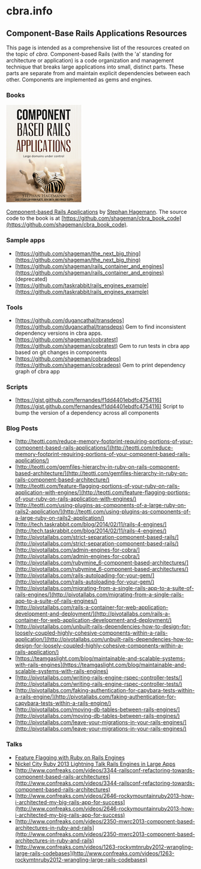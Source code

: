 # cbra.info
## Component-Base Rails Applications Resources

This page is intended as a comprehensive list of the resources created on the topic of _cbra_. Component-based Rails (with the 'a' standing for architecture or application) is a code organization and management technique that breaks large applications into small, distinct parts. These parts are separate from and maintain explicit dependencies between each other. Components are implemented as gems and engines.</p>

### Books

![CBRA Book Cover](images/cbra.png)

[Component-based Rails Applications](https://leanpub.com/cbra) by [Stephan Hagemann](@shageman). The source code to the book is at [https://github.com/shageman/cbra_book_code](https://github.com/shageman/cbra_book_code).

### Sample apps

* [https://github.com/shageman/the_next_big_thing](https://github.com/shageman/the_next_big_thing)
* [https://github.com/shageman/rails_container_and_engines](https://github.com/shageman/rails_container_and_engines) (deprecated)
* [https://github.com/taskrabbit/rails_engines_example](https://github.com/taskrabbit/rails_engines_example)

### Tools

* [https://github.com/dugancathal/transdeps](https://github.com/dugancathal/transdeps) Gem to find inconsistent dependency versions in cbra apps.
* [https://github.com/shageman/cobratest](https://github.com/shageman/cobratest) Gem to run tests in cbra app based on git changes in components
* [https://github.com/shageman/cobradeps](https://github.com/shageman/cobradeps) Gem to print dependency graph of cbra app

### Scripts

* [https://gist.github.com/fernandes/f1dd4401ebdfc4754116](https://gist.github.com/fernandes/f1dd4401ebdfc4754116) Script to bump the version of a dependency across all components

### Blog Posts

* [http://teotti.com/reduce-memory-footprint-requiring-portions-of-your-component-based-rails-applications/](http://teotti.com/reduce-memory-footprint-requiring-portions-of-your-component-based-rails-applications/)
* [http://teotti.com/gemfiles-hierarchy-in-ruby-on-rails-component-based-architecture/](http://teotti.com/gemfiles-hierarchy-in-ruby-on-rails-component-based-architecture/)
* [http://teotti.com/feature-flagging-portions-of-your-ruby-on-rails-application-with-engines/](http://teotti.com/feature-flagging-portions-of-your-ruby-on-rails-application-with-engines/)
* [http://teotti.com/using-plugins-as-components-of-a-large-ruby-on-rails2-application/](http://teotti.com/using-plugins-as-components-of-a-large-ruby-on-rails2-application/)
* [http://tech.taskrabbit.com/blog/2014/02/11/rails-4-engines/](http://tech.taskrabbit.com/blog/2014/02/11/rails-4-engines/)
* [http://pivotallabs.com/strict-separation-component-based-rails/](http://pivotallabs.com/strict-separation-component-based-rails/)
* [http://pivotallabs.com/admin-engines-for-cobra/](http://pivotallabs.com/admin-engines-for-cobra/)
* [http://pivotallabs.com/rubymine_6-component-based-architectures/](http://pivotallabs.com/rubymine_6-component-based-architectures/)
* [http://pivotallabs.com/rails-autoloading-for-your-gem/](http://pivotallabs.com/rails-autoloading-for-your-gem/)
* [http://pivotallabs.com/migrating-from-a-single-rails-app-to-a-suite-of-rails-engines/](http://pivotallabs.com/migrating-from-a-single-rails-app-to-a-suite-of-rails-engines/)
* [http://pivotallabs.com/rails-a-container-for-web-application-development-and-deployment/](http://pivotallabs.com/rails-a-container-for-web-application-development-and-deployment/)
* [http://pivotallabs.com/unbuilt-rails-dependencies-how-to-design-for-loosely-coupled-highly-cohesive-components-within-a-rails-application/](http://pivotallabs.com/unbuilt-rails-dependencies-how-to-design-for-loosely-coupled-highly-cohesive-components-within-a-rails-application/)
* [https://teamgaslight.com/blog/maintainable-and-scalable-systems-with-rails-engines](https://teamgaslight.com/blog/maintainable-and-scalable-systems-with-rails-engines)
* [http://pivotallabs.com/writing-rails-engine-rspec-controller-tests/](http://pivotallabs.com/writing-rails-engine-rspec-controller-tests/)
* [http://pivotallabs.com/faking-authentication-for-capybara-tests-within-a-rails-engine/](http://pivotallabs.com/faking-authentication-for-capybara-tests-within-a-rails-engine/)
* [http://pivotallabs.com/moving-db-tables-between-rails-engines/](http://pivotallabs.com/moving-db-tables-between-rails-engines/)
* [http://pivotallabs.com/leave-your-migrations-in-your-rails-engines/](http://pivotallabs.com/leave-your-migrations-in-your-rails-engines/)

### Talks
* [Feature Flagging with Ruby on Rails Engines](https://www.youtube.com/watch?v=rMOn2H7h3oY)
* [Nickel City Ruby 2013 Lightning Talk Rails Engines in Large Apps](https://www.youtube.com/watch?v=mztVptkvLfw)
* [http://www.confreaks.com/videos/3344-railsconf-refactoring-towards-component-based-rails-architectures](http://www.confreaks.com/videos/3344-railsconf-refactoring-towards-component-based-rails-architectures)
* [http://www.confreaks.com/videos/2646-rockymountainruby2013-how-i-architected-my-big-rails-app-for-success](http://www.confreaks.com/videos/2646-rockymountainruby2013-how-i-architected-my-big-rails-app-for-success)
* [http://www.confreaks.com/videos/2350-mwrc2013-component-based-architectures-in-ruby-and-rails](http://www.confreaks.com/videos/2350-mwrc2013-component-based-architectures-in-ruby-and-rails)
* [http://www.confreaks.com/videos/1263-rockymtnruby2012-wrangling-large-rails-codebases](http://www.confreaks.com/videos/1263-rockymtnruby2012-wrangling-large-rails-codebases)
